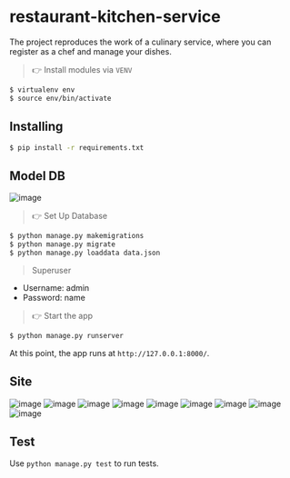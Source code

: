 # restaurant-kitchen-service

The project reproduces the work of a culinary service, where you can register as a chef and manage your dishes.

> 👉 Install modules via `VENV`  

```bash
$ virtualenv env
$ source env/bin/activate

```

## Installing

```bash
$ pip install -r requirements.txt
```


## Model DB
![image](https://github.com/VasylTurok/restaurant-kitchen-service/assets/127683195/a51ea13e-2b67-454c-9dbc-416092fc1982)


> 👉 Set Up Database

```bash
$ python manage.py makemigrations
$ python manage.py migrate
$ python manage.py loaddata data.json

```

>Superuser

- Username: admin
- Password: name

> 👉 Start the app

```bash
$ python manage.py runserver
```

At this point, the app runs at `http://127.0.0.1:8000/`. 



## Site 
![image](https://github.com/VasylTurok/restaurant-kitchen-service/assets/127683195/8912f55e-c1c6-40a8-87fc-cf6f5e456fa2)
![image](https://github.com/VasylTurok/restaurant-kitchen-service/assets/127683195/7883f488-185c-40ad-9a1b-a2bfa5bed48e)
![image](https://github.com/VasylTurok/restaurant-kitchen-service/assets/127683195/0c7429f0-faba-4fe2-a9cd-d64c28f61942)
![image](https://github.com/VasylTurok/restaurant-kitchen-service/assets/127683195/af5bbb4d-821c-437b-b3c7-4323f651d751)
![image](https://github.com/VasylTurok/restaurant-kitchen-service/assets/127683195/0bddcae1-a64e-4f4d-8908-13635058803e)
![image](https://github.com/VasylTurok/restaurant-kitchen-service/assets/127683195/d2257c16-6da9-4816-a2a8-ebbb41f8868c)
![image](https://github.com/VasylTurok/restaurant-kitchen-service/assets/127683195/e87f37e3-6ef8-4e39-99d3-302608741f3e)
![image](https://github.com/VasylTurok/restaurant-kitchen-service/assets/127683195/cf89f25c-a895-4511-8fae-d6ee9beee138)
![image](https://github.com/VasylTurok/restaurant-kitchen-service/assets/127683195/dfea08f3-8dce-4d41-8dbb-6f8be690b2bf)

## Test
Use `python manage.py test` to run tests.




